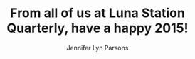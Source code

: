 ---
author: Jennifer Lyn Parsons
authorSlug: jennifer-lyn-parsons
excerpt: '[excerpt]...'
postCategory: News
pubDate: '2015-01-01'
title: From all of us at Luna Station Quarterly, have a happy 2015!
---